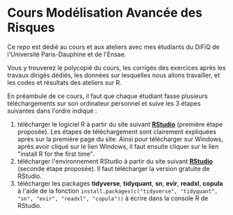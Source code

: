 
# Cours Modélisation Avancée des Risques

Ce *repo* est dédié au cours et aux ateliers avec mes étudiants du DiFiQ de l'Université Paris-Dauphine et de l'Ensae. 

Vous y trouverez le polycopié du cours, les corrigés des exercices après les travaux dirigés dédiés, les données sur lesquelles nous allons travailler, et les codes et résultats des ateliers sur R.

En préambule de ce cours, il faut que chaque étudiant fasse plusieurs téléchargements sur son ordinateur personnel et suive les 3 étapes suivantes dans l'ordre indiqué :

1. télécharger le logiciel R à partir du site suivant [__RStudio__](https://rstudio.com/products/rstudio/download/) (première étape proposée). Les étapes de téléchargement sont clairement expliquées après sur la première page du site. Ainsi pour télécharger sur Windows, après avoir cliqué sur le lien Windows, il faut ensuite cliquer sur le lien "install R for the first time".
2. télécharger l'environnement RStudio à partir du site suivant [__RStudio__](https://rstudio.com/products/rstudio/download/) (seconde étape proposée). Il faut télécharger la version gratuite de RStudio.
3. télécharger les packages __tidyverse__, __tidyquant__, __sn__, __evir__, __readxl__, __copula__ à l'aide de la fonction `install.packages(c("tidyverse", "tidyquant", "sn", "evir", "readxl", "copula"))` à écrire dans la console R de RStudio.
